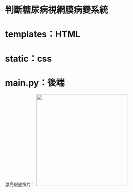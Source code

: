 # 判斷糖尿病視網膜病變系統
# templates：HTML
# static：css
# main.py：後端


漂亮眼底照片：
<img src="https://github.com/THU-Web-Design/Diagnosing-diabetic-retinopathy-system/assets/146343786/63d3549a-7f92-47ba-b4aa-b52a710c93d1" width='300px' heigh='300px'>


